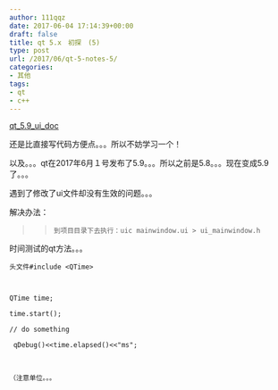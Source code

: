 ```yaml
---
author: 111qqz
date: 2017-06-04 17:14:39+00:00
draft: false
title: qt 5.x　初探　(5)　
type: post
url: /2017/06/qt-5-notes-5/
categories:
- 其他
tags:
- qt
- c++
---
```


[qt_5.9_ui_doc](http://doc.qt.io/qt-5/topics-ui.html)

还是比直接写代码方便点。。。所以不妨学习一个！

以及。。。qt在2017年6月１号发布了5.9。。。所以之前是5.8。。。现在变成5.9了。。。

遇到了修改了ui文件却没有生效的问题。。。

解决办法：


<blockquote>

>     
>     到项目目录下去执行：uic mainwindow.ui > ui_mainwindow.h
> 
> 
</blockquote>




时间测试的qt方法。。。

    
    头文件#include <QTime>
    
    
    
    QTime time;
    
    time.start();
    
    // do something
    
     qDebug()<<time.elapsed()<<"ms";
    
    
    
    （注意单位。。。



